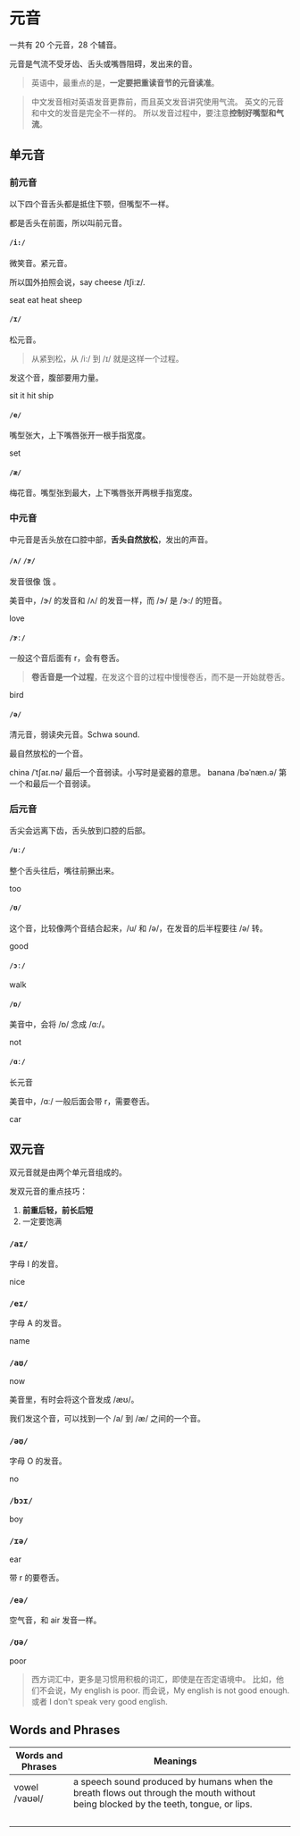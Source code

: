 # 元音

一共有 20 个元音，28 个辅音。

元音是气流不受牙齿、舌头或嘴唇阻碍，发出来的音。

> 英语中，最重点的是，**一定要把重读音节的元音读准**。

> 中文发音相对英语发音更靠前，而且英文发音讲究使用气流。
> 英文的元音和中文的发音是完全不一样的。
> 所以发音过程中，要注意**控制好嘴型和气流**。

## 单元音

### 前元音

以下四个音舌头都是抵住下颚，但嘴型不一样。

都是舌头在前面，所以叫前元音。

#### `/i:/`

微笑音。紧元音。

所以国外拍照会说，say cheese /tʃiːz/.

seat
eat
heat
sheep

#### `/ɪ/`

松元音。

> 从紧到松，从 /i:/ 到 /ɪ/ 就是这样一个过程。

发这个音，腹部要用力量。

sit
it
hit
ship

#### `/e/`

嘴型张大，上下嘴唇张开一根手指宽度。

set

#### `/æ/`

梅花音。嘴型张到最大，上下嘴唇张开两根手指宽度。

### 中元音

中元音是舌头放在口腔中部，**舌头自然放松**，发出的声音。

#### `/ʌ/` `/ɝ/`

发音很像 饿 。

美音中，/ɝ/ 的发音和 /ʌ/ 的发音一样，而 /ɝ/ 是 /ɝ:/ 的短音。

love

#### `/ɝː/`

一般这个音后面有 r，会有卷舌。

> **卷舌音是一个过程**，在发这个音的过程中慢慢卷舌，而不是一开始就卷舌。

bird

#### `/ə/`

清元音，弱读央元音。Schwa sound.

最自然放松的一个音。

china /ˈtʃaɪ.nə/ 最后一个音弱读。小写时是瓷器的意思。
banana /bəˈnæn.ə/ 第一个和最后一个音弱读。

### 后元音

舌尖会远离下齿，舌头放到口腔的后部。

#### `/uː/`

整个舌头往后，嘴往前撅出来。

too

#### `/ʊ/`

这个音，比较像两个音结合起来，/u/ 和 /ə/，在发音的后半程要往 /ə/ 转。

good

#### `/ɔː/`

walk

#### `/ɒ/`

美音中，会将 /ɒ/ 念成 /ɑ:/。

not

#### `/ɑː/`

长元音

美音中，/ɑː/ 一般后面会带 r，需要卷舌。

car

## 双元音

双元音就是由两个单元音组成的。

发双元音的重点技巧：

1. **前重后轻，前长后短**
2. 一定要饱满

### `/aɪ/`

字母 I 的发音。

nice

### `/eɪ/`

字母 A 的发音。

name

### `/aʊ/`

now

美音里，有时会将这个音发成 /æʊ/。

我们发这个音，可以找到一个 /a/ 到 /æ/ 之间的一个音。

### `/əʊ/`

字母 O 的发音。

no

### `/bɔɪ/`

boy

### `/ɪə/`

ear

带 r 的要卷舌。

### `/eə/`

空气音，和 air 发音一样。

### `/ʊə/`

poor

> 西方词汇中，更多是习惯用积极的词汇，即使是在否定语境中。
> 比如，他们不会说，My english is poor.
> 而会说，My english is not good enough. 或者
> I don't speak very good english.

## Words and Phrases

| Words and Phrases | Meanings ||
| --- | --- | --- |
| vowel<br/>/vaʊəl/ | a speech sound produced by humans when the breath flows out through the mouth without being blocked by the teeth, tongue, or lips. ||
| <br/> |  ||
